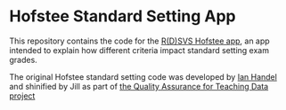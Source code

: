 # Hofstee Standard Setting App


This repository contains the code for the [R(D)SVS Hofstee app](https://jill-mackay.shinyapps.io/HofsteeExample/), an app intended to explain how different criteria impact standard setting exam grades.

The original Hofstee standard setting code was developed by [Ian Handel](https://github.com/ianhandel) and shinified  by Jill as part of [the Quality Assurance for Teaching Data project](https://jillymackay.com/project/quality-assurance-of-teaching-data/)

